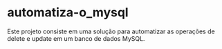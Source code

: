 # automatiza-o_mysql
Este projeto consiste em uma solução para automatizar as operações de delete e update em um banco de dados MySQL.
